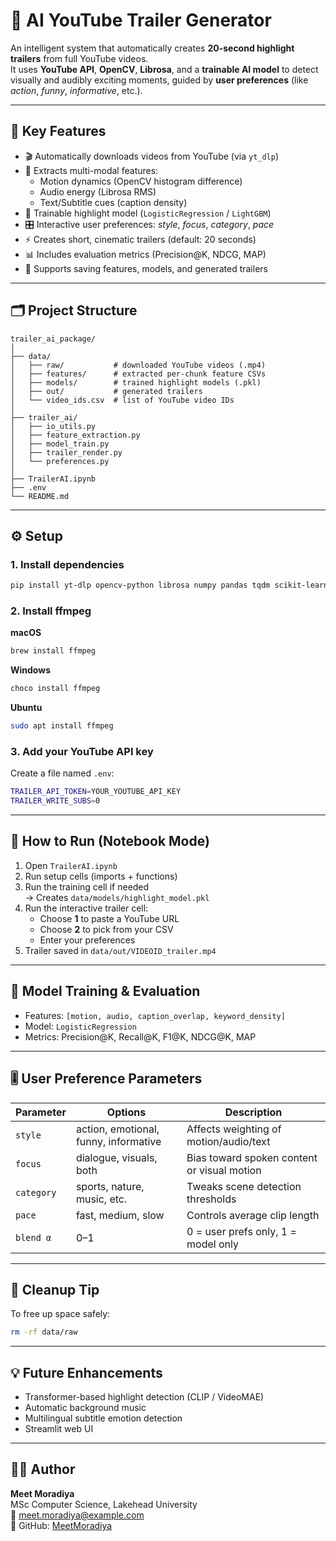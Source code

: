 # 🧠 AI YouTube Trailer Generator

An intelligent system that automatically creates **20-second highlight trailers** from full YouTube videos.  
It uses **YouTube API**, **OpenCV**, **Librosa**, and a **trainable AI model** to detect visually and audibly exciting moments, guided by **user preferences** (like *action*, *funny*, *informative*, etc.).

---

## 🎯 Key Features

- 🎬 Automatically downloads videos from YouTube (via `yt_dlp`)
- 🧩 Extracts multi-modal features:
  - Motion dynamics (OpenCV histogram difference)
  - Audio energy (Librosa RMS)
  - Text/Subtitle cues (caption density)
- 🧠 Trainable highlight model (`LogisticRegression` / `LightGBM`)
- 🎛️ Interactive user preferences: *style*, *focus*, *category*, *pace*
- ⚡ Creates short, cinematic trailers (default: 20 seconds)
- 📊 Includes evaluation metrics (Precision@K, NDCG, MAP)
- 💾 Supports saving features, models, and generated trailers

---

## 🗂️ Project Structure

```
trailer_ai_package/
│
├── data/
│   ├── raw/           # downloaded YouTube videos (.mp4)
│   ├── features/      # extracted per-chunk feature CSVs
│   ├── models/        # trained highlight models (.pkl)
│   ├── out/           # generated trailers
│   └── video_ids.csv  # list of YouTube video IDs
│
├── trailer_ai/
│   ├── io_utils.py
│   ├── feature_extraction.py
│   ├── model_train.py
│   ├── trailer_render.py
│   └── preferences.py
│
├── TrailerAI.ipynb
├── .env
└── README.md
```

---

## ⚙️ Setup

### 1. Install dependencies
```bash
pip install yt-dlp opencv-python librosa numpy pandas tqdm scikit-learn joblib python-dotenv
```

### 2. Install ffmpeg
**macOS**
```bash
brew install ffmpeg
```
**Windows**
```bash
choco install ffmpeg
```
**Ubuntu**
```bash
sudo apt install ffmpeg
```

### 3. Add your YouTube API key  
Create a file named `.env`:
```bash
TRAILER_API_TOKEN=YOUR_YOUTUBE_API_KEY
TRAILER_WRITE_SUBS=0
```

---

## 🚀 How to Run (Notebook Mode)

1. Open `TrailerAI.ipynb`
2. Run setup cells (imports + functions)
3. Run the training cell if needed  
   → Creates `data/models/highlight_model.pkl`
4. Run the interactive trailer cell:
   - Choose **1** to paste a YouTube URL  
   - Choose **2** to pick from your CSV  
   - Enter your preferences
5. Trailer saved in `data/out/VIDEOID_trailer.mp4`

---

## 🧮 Model Training & Evaluation

- Features: `[motion, audio, caption_overlap, keyword_density]`
- Model: `LogisticRegression`
- Metrics: Precision@K, Recall@K, F1@K, NDCG@K, MAP

---

## 🎚️ User Preference Parameters

| Parameter | Options | Description |
|------------|----------|--------------|
| `style` | action, emotional, funny, informative | Affects weighting of motion/audio/text |
| `focus` | dialogue, visuals, both | Bias toward spoken content or visual motion |
| `category` | sports, nature, music, etc. | Tweaks scene detection thresholds |
| `pace` | fast, medium, slow | Controls average clip length |
| `blend α` | 0–1 | 0 = user prefs only, 1 = model only |

---

## 🧹 Cleanup Tip

To free up space safely:
```bash
rm -rf data/raw
```

---

## 💡 Future Enhancements

- Transformer-based highlight detection (CLIP / VideoMAE)
- Automatic background music
- Multilingual subtitle emotion detection
- Streamlit web UI

---

## 👨‍💻 Author

**Meet Moradiya**  
MSc Computer Science, Lakehead University  
📧 meet.moradiya@example.com  
🔗 GitHub: [MeetMoradiya](https://github.com/MeetMoradiya)
